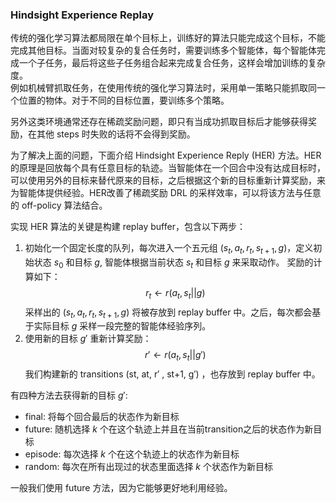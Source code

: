 ### Hindsight Experience Replay
传统的强化学习算法都局限在单个目标上，训练好的算法只能完成这个目标，不能完成其他目标。当面对较复杂的复合任务时，需要训练多个智能体，每个智能体完成一个子任务，最后将这些子任务组合起来完成复合任务，这样会增加训练的复杂度。  
例如机械臂抓取任务，在使用传统的强化学习算法时，采用单一策略只能抓取同一个位置的物体。对于不同的目标位置，要训练多个策略。

另外这类环境通常还存在稀疏奖励问题，即只有当成功抓取目标后才能够获得奖励，在其他 steps 时失败的话将不会得到奖励。  

为了解决上面的问题，下面介绍 Hindsight Experience Reply (HER) 方法。HER 的原理是回放每个具有任意目标的轨迹。当智能体在一个回合中没有达成目标时，可以使用另外的目标来替代原来的目标，之后根据这个新的目标重新计算奖励，来为智能体提供经验。HER改善了稀疏奖励 DRL 的采样效率，可以将该方法与任意的 off-policy 算法结合。

实现 HER 算法的关键是构建 replay buffer，包含以下两步：
1. 初始化一个固定长度的队列，每次进入一个五元组 $(s_t,a_t,r_t,s_{t+1},g)$，定义初始状态 $s_0$ 和目标 $g$, 智能体根据当前状态 $s_t$ 和目标 $g$ 来采取动作。
奖励的计算如下：
$$r_t \gets r(a_t,s_t||g)$$
采样出的 $(s_t,a_t,r_t,s_{t+1},g)$ 将被存放到 replay buffer 中。之后，每次都会基于实际目标 $g$ 采样一段完整的智能体经验序列。
2. 使用新的目标 $g'$ 重新计算奖励：
$$r' \gets r(a_t,s_t||g')$$
我们构建新的 transitions (st, at, r′ , st+1, g′) ，也存放到 replay buffer 中。

有四种方法去获得新的目标 $g'$:
* final: 将每个回合最后的状态作为新目标
* future: 随机选择 $k$ 个在这个轨迹上并且在当前transition之后的状态作为新目标
* episode: 每次选择 $k$ 个在这个轨迹上的状态作为新目标
* random: 每次在所有出现过的状态里面选择 $k$ 个状态作为新目标  

一般我们使用 future 方法，因为它能够更好地利用经验。
